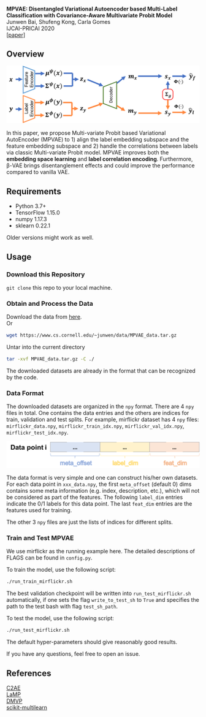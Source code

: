 **MPVAE: Disentangled Variational Autoencoder based Multi-Label Classification with Covariance-Aware Multivariate Probit Model**</br>
Junwen Bai, Shufeng Kong, Carla Gomes</br>
IJCAI-PRICAI 2020<br/>
[[paper]](https://arxiv.org/abs/2007.06126)

## Overview
<div align=center><img src="pngs/overview.png"></div>

In this paper, we propose Multi-variate Probit based Variational AutoEncoder (MPVAE) to 1) align the label embedding subspace and the feature embedding subspace and 2) handle the correlations between labels via classic Multi-variate Probit model. MPVAE improves both the **embedding space learning** and **label correlation encoding**. Furthermore, β-VAE brings disentanglement effects and could improve the performance compared to vanilla VAE.

## Requirements
- Python 3.7+
- TensorFlow 1.15.0
- numpy 1.17.3
- sklearn 0.22.1

Older versions might work as well.

## Usage

### Download this Repository
```git clone``` this repo to your local machine.

### Obtain and Process the Data
Download the data from [here](https://www.cs.cornell.edu/~junwen/data/MPVAE_data.tar.gz).</br>
Or
```bash
wget https://www.cs.cornell.edu/~junwen/data/MPVAE_data.tar.gz
```

Untar into the current directory
```bash
tar -xvf MPVAE_data.tar.gz -C ./
```

The downloaded datasets are already in the format that can be recognized by the code. 

### Data Format
The downloaded datasets are organized in the `npy` format. There are 4 `npy` files in total. One contains the data entries and the others are indices for train, validation and test splits. For example, mirflickr dataset has 4 `npy` files: `mirflickr_data.npy`, `mirflickr_train_idx.npy`, `mirflickr_val_idx.npy`, `mirflickr_test_idx.npy`.

<div align=center><img src="pngs/data_format.png"></div>

The data format is very simple and one can construct his/her own datasets. For each data point in `xxx_data.npy`, the first `meta_offset` (default 0) dims contains some meta information (e.g. index, description, etc.), which will not be considered as part of the features. The following `label_dim` entries indicate the 0/1 labels for this data point. The last `feat_dim` entries are the features used for training.

The other 3 `npy` files are just the lists of indices for different splits.

### Train and Test MPVAE

We use mirflickr as the running example here. The detailed descriptions of FLAGS can be found in `config.py`.

To train the model, use the following script:
```bash
./run_train_mirflickr.sh
```
The best validation checkpoint will be written into `run_test_mirflickr.sh` automatically, if one sets the flag `write_to_test_sh` to `True` and specifies the path to the test bash with flag `test_sh_path`.

To test the model, use the following script:
```bash
./run_test_mirflickr.sh
```
The default hyper-parameters should give reasonably good results.

If you have any questions, feel free to open an issue.

## References
[C2AE](https://github.com/hinanmu/C2AE_tensorflow)</br>
[LaMP](https://github.com/QData/LaMP)</br>
[DMVP](https://bitbucket.org/DiChen9412/icml2018_dmvp)</br>
[scikit-multilearn](http://scikit.ml/api/skmultilearn.html)
